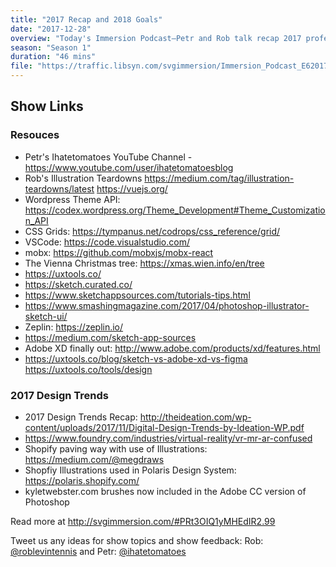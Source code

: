 ```yaml
---
title: "2017 Recap and 2018 Goals"
date: "2017-12-28"
overview: "Today's Immersion Podcast—Petr and Rob talk recap 2017 professional and personal accomplishments and goals for 2018…"
season: "Season 1"
duration: "46 mins"
file: "https://traffic.libsyn.com/svgimmersion/Immersion_Podcast_E62017_Recap__2018_Goals.mp3"
---
```


## Show Links
 
### Resouces
* Petr's Ihatetomatoes YouTube Channel - https://www.youtube.com/user/ihatetomatoesblog
* Rob's Illustration Teardowns https://medium.com/tag/illustration-teardowns/latest
https://vuejs.org/
* Wordpress Theme API: https://codex.wordpress.org/Theme_Development#Theme_Customization_API
* CSS Grids: https://tympanus.net/codrops/css_reference/grid/
* VSCode: https://code.visualstudio.com/
* mobx: https://github.com/mobxjs/mobx-react
* The Vienna Christmas tree: https://xmas.wien.info/en/tree
* https://uxtools.co/
* https://sketch.curated.co/
* https://www.sketchappsources.com/tutorials-tips.html
* https://www.smashingmagazine.com/2017/04/photoshop-illustrator-sketch-ui/
* Zeplin: https://zeplin.io/
* https://medium.com/sketch-app-sources
* Adobe XD finally out: http://www.adobe.com/products/xd/features.html
* https://uxtools.co/blog/sketch-vs-adobe-xd-vs-figma https://uxtools.co/tools/design

### 2017 Design Trends
* 2017 Design Trends Recap: http://theideation.com/wp-content/uploads/2017/11/Digital-Design-Trends-by-Ideation-WP.pdf
* https://www.foundry.com/industries/virtual-reality/vr-mr-ar-confused
* Shopify paving way with use of Illustrations: https://medium.com/@megdraws
* Shopfiy Illustrations used in Polaris Design System: https://polaris.shopify.com/
* kyletwebster.com brushes now included in the Adobe CC version of Photoshop

Read more at http://svgimmersion.com/#PRt3OIQ1yMHEdIR2.99

Tweet us any ideas for show topics and show feedback: Rob:
[@roblevintennis](https://twitter.com/roblevintennis) and Petr:
[@ihatetomatoes](https://twitter.com/ihatetomatoes)
